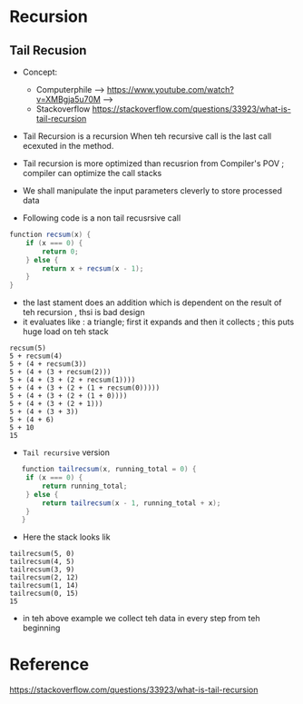 # Recursion 


## Tail Recusion 
- Concept: 
  -  Computerphile --> https://www.youtube.com/watch?v=XMBgja5u70M -->
  - Stackoverflow https://stackoverflow.com/questions/33923/what-is-tail-recursion 

- Tail Recursion is a recursion When teh recursive call is the last call ecexuted in the method. 
- Tail recursion is more optimized than recusrion from Compiler's POV ; compiler can optimize the call stacks  
- We shall manipulate the input parameters cleverly to store processed data 

- Following code is a non tail recusrsive call

````java
function recsum(x) {
    if (x === 0) {
        return 0;
    } else {
        return x + recsum(x - 1);
    }
}
````
- the last stament does an addition which is dependent on the result of teh recursion , thsi is bad design 
- it evaluates like : a triangle; first it expands and then it collects ; this puts huge load on teh stack 
````log
recsum(5)
5 + recsum(4)
5 + (4 + recsum(3))
5 + (4 + (3 + recsum(2)))
5 + (4 + (3 + (2 + recsum(1))))
5 + (4 + (3 + (2 + (1 + recsum(0)))))
5 + (4 + (3 + (2 + (1 + 0))))
5 + (4 + (3 + (2 + 1)))
5 + (4 + (3 + 3))
5 + (4 + 6)
5 + 10
15
````

- `Tail recursive` version 
````java
   function tailrecsum(x, running_total = 0) {
    if (x === 0) {
        return running_total;
    } else {
        return tailrecsum(x - 1, running_total + x);
    }
   }
````

- Here the stack looks lik
````
tailrecsum(5, 0)
tailrecsum(4, 5)
tailrecsum(3, 9)
tailrecsum(2, 12)
tailrecsum(1, 14)
tailrecsum(0, 15)
15
````
- in teh above example we collect teh data in every step from teh beginning 
# Reference 
https://stackoverflow.com/questions/33923/what-is-tail-recursion 
